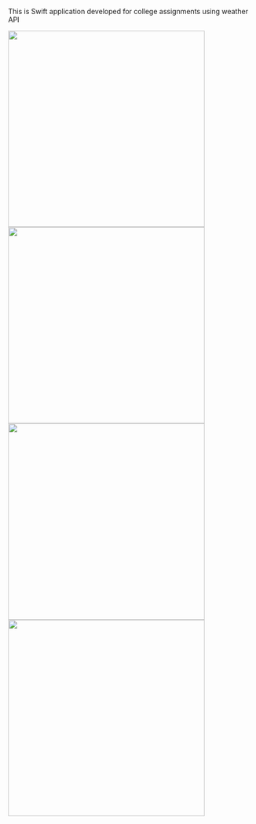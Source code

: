 This is Swift application developed for college assignments using weather API

<img src="https://github.com/adhikarisanjay/WeatherApplication/assets/35997281/11b08c43-b7d7-4ec6-935a-8cf16ab6244d" width="400">


<img src="https://github.com/adhikarisanjay/WeatherApplication/assets/35997281/fca36807-3125-4c7e-b187-bdef8f976368" width="400">


<img src="https://github.com/adhikarisanjay/WeatherApplication/assets/35997281/8de146cd-d066-4649-9e96-6d45cb640214" width="400">


<img src="https://github.com/adhikarisanjay/WeatherApplication/assets/35997281/9fad93b4-0e70-4a3e-a49a-fc0631ef8053" width="400">
